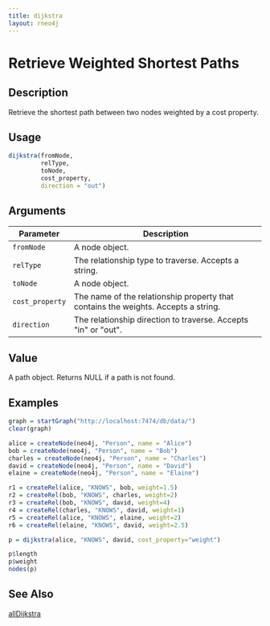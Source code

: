 ```yaml
---
title: dijkstra
layout: rneo4j
---
```


# Retrieve Weighted Shortest Paths

## Description

Retrieve the shortest path between two nodes weighted by a cost property.

## Usage

```r
dijkstra(fromNode,
         relType,
         toNode,
         cost_property,
         direction = "out")
```

## Arguments

| Parameter | Description     |
| --------- | --------------- |
| `fromNode`   | A node object. |
| `relType`   | The relationship type to traverse. Accepts a string. |
| `toNode`     | A node object. |
| `cost_property` | The name of the relationship property that contains the weights. Accepts a string. |
| `direction` | The relationship direction to traverse. Accepts "in" or "out". |

## Value

A path object. Returns NULL if a path is not found.

## Examples

```r
graph = startGraph("http://localhost:7474/db/data/")
clear(graph)

alice = createNode(neo4j, "Person", name = "Alice")
bob = createNode(neo4j, "Person", name = "Bob")
charles = createNode(neo4j, "Person", name = "Charles")
david = createNode(neo4j, "Person", name = "David")
elaine = createNode(neo4j, "Person", name = "Elaine")

r1 = createRel(alice, "KNOWS", bob, weight=1.5)
r2 = createRel(bob, "KNOWS", charles, weight=2)
r3 = createRel(bob, "KNOWS", david, weight=4)
r4 = createRel(charles, "KNOWS", david, weight=1)
r5 = createRel(alice, "KNOWS", elaine, weight=2)
r6 = createRel(elaine, "KNOWS", david, weight=2.5)

p = dijkstra(alice, "KNOWS", david, cost_property="weight")

p$length
p$weight
nodes(p)
```

## See Also

[allDijkstra](all-dijkstra.html)

